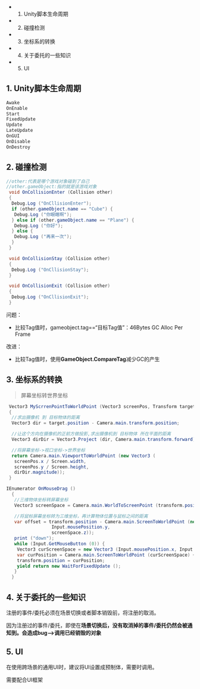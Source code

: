 <!-- TOC -->

- 1. Unity脚本生命周期
- 2. 碰撞检测
- 3. 坐标系的转换
- 4. 关于委托的一些知识
- 5. UI

<!-- /TOC -->

## 1. Unity脚本生命周期

```cs
Awake
OnEnable
Start
FixedUpdate
Update
LateUpdate
OnGUI
OnDisable
OnDestroy
```

## 2. 碰撞检测

```cs
//other:代表是哪个游戏对象碰到了自己
//other.gameObject:指的就是该游戏对象
 void OnCollisionEnter (Collision other)
 {
  Debug.Log ("OnCllisionEnter");
  if (other.gameObject.name == "Cube") {
   Debug.Log ("你眼瞎啊");
  } else if (other.gameObject.name == "Plane") {
   Debug.Log ("你好");
  } else {
   Debug.Log ("再来一次");
  }
 }

 void OnCollisionStay (Collision other)
 {
  Debug.Log ("OnCllisionStay");
 }

 void OnCollisionExit (Collision other)
 {
  Debug.Log ("OnCllisionExit");
 }

```

问题：
- 比较Tag值时，gameobject.tag==“目标Tag值”：46Bytes GC Alloc Per Frame
  
改进：
- 比较Tag值时，使用**GameObject.CompareTag**减少GC的产生

## 3. 坐标系的转换

> 屏幕坐标转世界坐标

```cs
 Vector3 MyScrrenPointToWorldPoint (Vector3 screenPos, Transform target)
 {
  //求出摄像机 到 目标物体的距离
  Vector3 dir = target.position - Camera.main.transform.position;

  //让这个方向在摄像机的正前方做投影,求出摄像机到 目标物体 所在平面的距离
  Vector3 dirDir = Vector3.Project (dir, Camera.main.transform.forward);

  //将屏幕坐标->视口坐标->世界坐标
  return Camera.main.ViewportToWorldPoint (new Vector3 (
   screenPos.x / Screen.width,
   screenPos.y / Screen.height,
   dirDir.magnitude));
 }
```

```cs
IEnumerator OnMouseDrag ()
  {
   //三维物体坐标转屏幕坐标
   Vector3 screenSpace = Camera.main.WorldToScreenPoint (transform.position);

   //将鼠标屏幕坐标转为三维坐标，再计算物体位置与鼠标之间的距离
   var offset = transform.position - Camera.main.ScreenToWorldPoint (new Vector3 (Input.mousePosition.x,
                 Input.mousePosition.y,
                 screenSpace.z));
   print ("down");
   while (Input.GetMouseButton (0)) {
    Vector3 curScreenSpace = new Vector3 (Input.mousePosition.x, Input.mousePosition.y, screenSpace.z);
    var curPosition = Camera.main.ScreenToWorldPoint (curScreenSpace) + offset;
    transform.position = curPosition;
    yield return new WaitForFixedUpdate ();
   }
  }
```

## 4. 关于委托的一些知识

注册的事件/委托必须在场景切换或者脚本销毁前，将注册的取消。

因为注册过的事件/委托，即使在**场景切换后，没有取消掉的事件/委托仍然会被通知到。会造成bug-->调用已经销毁的对象**

## 5. UI

在使用跨场景的通用UI时，建议将UI设置成预制体，需要时调用。

需要配合UI框架
